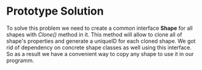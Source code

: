# Prototype Solution

To solve this problem we need to create a common interface **Shape** for all shapes with _Clone()_ method in it. This method will allow to clone all of shape's properties and generate a uniqueID for each cloned shape. We got rid of dependency on concrete shape classes as well using this interface. So as a result we have a convenient way to copy any shape to use it in our programm.
